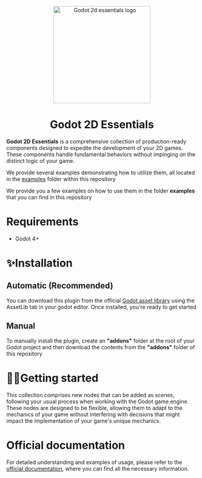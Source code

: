 <p align="center">
	<img width="256px" src="https://github.com/godotessentials/2d-essentials/blob/main/icon.PNG" alt="Godot 2d essentials logo" />
	<h1 align="center">Godot 2D Essentials</h1>
</p>

**Godot 2D Essentials** is a comprehensive collection of production-ready components designed to expedite the development of your 2D games. These components handle fundamental behaviors without impinging on the distinct logic of your game.

We provide several examples demonstrating how to utilize them, all located in the [examples](https://github.com/godotessentials/2d-essentials/tree/main/examples) folder within this repository

We provide you a few examples on how to use them in the folder **examples** that you can find in this repository

# Requirements
- Godot 4+

# ✨Installation
## Automatic (Recommended)
You can download this plugin from the official [Godot asset library](https://godotengine.org/asset-library/asset) using the AssetLib tab in your godot editor. Once installed, you're ready to get started
##  Manual 
To manually install the plugin, create an **"addons"** folder at the root of your Godot project and then download the contents from the **"addons"** folder of this repository
# 🐱‍🏍Getting started
This collection comprises new nodes that can be added as scenes, following your usual process when working with the Godot game engine. These nodes are designed to be flexible, allowing them to adapt to the mechanics of your game without interfering with decisions that might impact the implementation of your game's unique mechanics.
# Official documentation
For detailed understanding and examples of usage, please refer to the [official documentation](https://godot-essentials.gitbook.io/addons-documentation/), where you can find all the necessary information.
